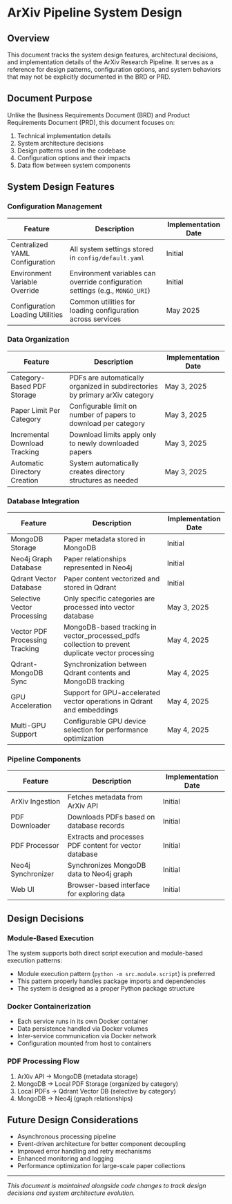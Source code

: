# ArXiv Pipeline System Design

## Overview

This document tracks the system design features, architectural decisions, and implementation details of the ArXiv Research Pipeline. It serves as a reference for design patterns, configuration options, and system behaviors that may not be explicitly documented in the BRD or PRD.

## Document Purpose

Unlike the Business Requirements Document (BRD) and Product Requirements Document (PRD), this document focuses on:

1. Technical implementation details
2. System architecture decisions
3. Design patterns used in the codebase
4. Configuration options and their impacts
5. Data flow between system components

## System Design Features

### Configuration Management

| Feature | Description | Implementation Date |
|---------|-------------|---------------------|
| Centralized YAML Configuration | All system settings stored in `config/default.yaml` | Initial |
| Environment Variable Override | Environment variables can override configuration settings (e.g., `MONGO_URI`) | Initial |
| Configuration Loading Utilities | Common utilities for loading configuration across services | May 2025 |

### Data Organization

| Feature | Description | Implementation Date |
|---------|-------------|---------------------|
| Category-Based PDF Storage | PDFs are automatically organized in subdirectories by primary arXiv category | May 3, 2025 |
| Paper Limit Per Category | Configurable limit on number of papers to download per category | May 3, 2025 |
| Incremental Download Tracking | Download limits apply only to newly downloaded papers | May 3, 2025 |
| Automatic Directory Creation | System automatically creates directory structures as needed | May 3, 2025 |

### Database Integration

| Feature | Description | Implementation Date |
|---------|-------------|---------------------|
| MongoDB Storage | Paper metadata stored in MongoDB | Initial |
| Neo4j Graph Database | Paper relationships represented in Neo4j | Initial |
| Qdrant Vector Database | Paper content vectorized and stored in Qdrant | Initial |
| Selective Vector Processing | Only specific categories are processed into vector database | May 3, 2025 |
| Vector PDF Processing Tracking | MongoDB-based tracking in vector_processed_pdfs collection to prevent duplicate vector processing | May 4, 2025 |
| Qdrant-MongoDB Sync | Synchronization between Qdrant contents and MongoDB tracking | May 4, 2025 |
| GPU Acceleration | Support for GPU-accelerated vector operations in Qdrant and embeddings | May 4, 2025 |
| Multi-GPU Support | Configurable GPU device selection for performance optimization | May 4, 2025 |

### Pipeline Components

| Feature | Description | Implementation Date |
|---------|-------------|---------------------|
| ArXiv Ingestion | Fetches metadata from ArXiv API | Initial |
| PDF Downloader | Downloads PDFs based on database records | Initial |
| PDF Processor | Extracts and processes PDF content for vector database | Initial |
| Neo4j Synchronizer | Synchronizes MongoDB data to Neo4j graph | Initial |
| Web UI | Browser-based interface for exploring data | Initial |

## Design Decisions

### Module-Based Execution

The system supports both direct script execution and module-based execution patterns:
- Module execution pattern (`python -m src.module.script`) is preferred
- This pattern properly handles package imports and dependencies
- The system is designed as a proper Python package structure

### Docker Containerization

- Each service runs in its own Docker container
- Data persistence handled via Docker volumes
- Inter-service communication via Docker network
- Configuration mounted from host to containers

### PDF Processing Flow

1. ArXiv API → MongoDB (metadata storage)
2. MongoDB → Local PDF Storage (organized by category)
3. Local PDFs → Qdrant Vector DB (selective by category)
4. MongoDB → Neo4j (graph relationships)

## Future Design Considerations

- Asynchronous processing pipeline
- Event-driven architecture for better component decoupling
- Improved error handling and retry mechanisms
- Enhanced monitoring and logging
- Performance optimization for large-scale paper collections

---

*This document is maintained alongside code changes to track design decisions and system architecture evolution.*
